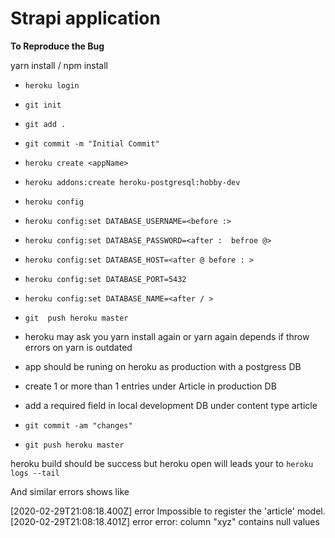 # Strapi application

**To Reproduce the Bug**

yarn install / npm install

* ```heroku login ```
* ```git init```
* ```git add .```
* ```git commit -m "Initial Commit"```
* ```heroku create <appName>```
* ```heroku addons:create heroku-postgresql:hobby-dev```
* ```heroku config```
* ```heroku config:set DATABASE_USERNAME=<before :>```
* ```heroku config:set DATABASE_PASSWORD=<after :  befroe @>```
* ```heroku config:set DATABASE_HOST=<after @ before : >```
* ```heroku config:set DATABASE_PORT=5432```
* ```heroku config:set DATABASE_NAME=<after / >```
* ```git  push heroku master```

* heroku may ask you yarn install again or yarn again depends if throw errors on yarn is outdated 

* app should be runing on heroku as production with a postgress DB 

* create 1 or more than 1 entries under Article in production DB

* add a required field in local development DB under content type article 

* ```git commit -am "changes"```
* ```git push heroku master ```

heroku build should be success but heroku open will leads your to ``` heroku logs --tail ```

And similar errors shows like 

[2020-02-29T21:08:18.400Z] error Impossible to register the 'article' model.
[2020-02-29T21:08:18.401Z] error error: column "xyz" contains null values



